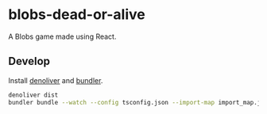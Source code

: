 # blobs-dead-or-alive

A Blobs game made using React.

## Develop
Install [denoliver](https://github.com/joakimunge/denoliver) and [bundler](https://github.com/timreichen/Bundler).

```bash
denoliver dist
bundler bundle --watch --config tsconfig.json --import-map import_map.json index.html=index.html
```
